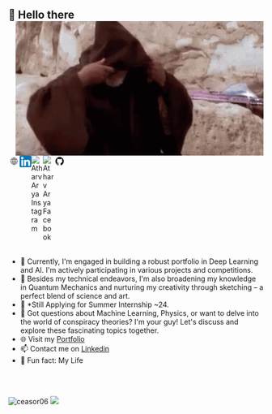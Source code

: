 ## 🗿 Hello there <img align="right" width=490 src="https://github.com/Ceasor06/Ceasor06/blob/main/obiwan-hellothere.gif" />

<a href="https://www.atharvarya.com/">
  <img align="left" alt="Atharv Arya Website" width="22px" src="https://github.com/Ceasor06/Ceasor06/blob/main/86c30529904c3a992eb7241299e5f3e5.jpg" style="border-radius: 50%;" />
</a>

<a href="https://www.linkedin.com/in/atharv-arya-322663149/">
  <img align="left" alt="Atharv Arya LinkedIn" width="23px" src="https://github.com/Ceasor06/Ceasor06/blob/main/174857.png" />
</a>
<a href="https://www.github.com/Ceasor06/">
  <img alt="Atharv Arya Github" width="22px" src="https://github.com/Ceasor06/Ceasor06/blob/main/GitHub-Mark.png" />
</a>
<a href="https://www.instagram.com/ar_ya5282/?hl=en">
  <img align="left" alt="Atharv Arya Instagram" width="23px" src="https://user-images.githubusercontent.com/105945382/223475737-8c4d740b-9fce-4e50-837a-2fc2dbfd0ff8.png" />
</a>
<a href="https://www.facebook.com/profile.php?id=100085686619331">
  <img align="left" alt="Atharv Arya Facebook" width="22px" src="https://user-images.githubusercontent.com/105945382/223480513-87077368-3b5a-427b-9f47-030e15a42c47.png" />
</a>
<br clear="left"/>
</br>

- 🔭 Currently, I'm engaged in building a robust portfolio in Deep Learning and AI. I'm actively participating in various projects and competitions.
- 🌱 Besides my technical endeavors, I'm also broadening my knowledge in Quantum Mechanics and nurturing my creativity through sketching – a perfect blend of science and art.
- 🤔 *Still Applying for Summer Internship ~24. 
- 💬 Got questions about Machine Learning, Physics, or want to delve into the world of conspiracy theories? I'm your guy! Let's discuss and explore these fascinating topics together.
- 🌐 Visit my [Portfolio](https://atharvarya.com)
- 📫 Contact me on [Linkedin](https://www.linkedin.com/in/atharv-arya-322663149?lipi=urn%3Ali%3Apage%3Ad_flagship3_profile_view_base_contact_details%3BU8V%2Fe5GYSdieBKF9zRz0Uw%3D%3D)
- 🗽 Fun fact: My Life

</br>

</br>

<p align="left"> <img src="https://github-readme-stats.vercel.app/api?username=ceasor06&show_icons=true&theme=great-gatsby" alt="ceasor06" />
  
<img width="0" src="https://visitor-badge.glitch.me/badge?page_id=ceasor06.ceasor06" />
